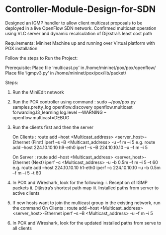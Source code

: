 # Controller-Module-Design-for-SDN
Designed an IGMP handler to allow client multicast proposals to be deployed in a live OpenFlow SDN network. Confirmed multicast operation using VLC server and dynamic recalculation of Dijkstra’s least cost path

Requirements: 
Mininet Machine up and running over Virtual platform with POX installation

Follow the steps to Run the Project:

Prerequisite:
Place file ‘multicast.py’ in /home/mininet/pox/pox/openflow/
Place file ‘igmpv3.py’ in /home/mininet/pox/pox/lib/packet/

Steps:
1. Run the MiniEdit network

2. Run the POX controller using command :
	sudo ~/pox/pox.py samples.pretty_log openflow.discovery openflow.multicast forwarding.l3_learning 	log.level  --WARNING –openflow.multicast=DEBUG

3. Run the clients first and then the server
	
	On Clients :   route add –host <Multicast_address> <server_host>-Ethernet
	(First)	      iperf –s –B <Multicast_address> -u –f m –i 5
		      e.g. route add –host 224.10.10.10 h9-eth0
		             iperf –s –B 224.10.10.10 –u –f m –i 5

	On Server :    route add –host <Multicast_address> <server_host>-Ethernet
	(Next)	      iperf –c <Multicast_address> -u –b 0.5m –f m –i 5 –t 60
		      e.g. route add –host 224.10.10.10 h1-eth0
		              iperf –c 224.10.10.10 –u –b 0.5m –f m –i 5 –t 60

4. In POX and Wireshark, look for the following:
	i. Reception of IGMP packets
	ii. Dijkstra’s shortest path map
	iii. Installed paths from server to active clients

5. If new hosts want to join the multicast group in the existing network, run the command
	On Clients :   route add –host <Multicast_address> <server_host>-Ethernet
		      iperf –s –B <Multicast_address> -u –f m –i 5

6. In POX and Wireshark, look for the updated installed paths from serve to all clients




